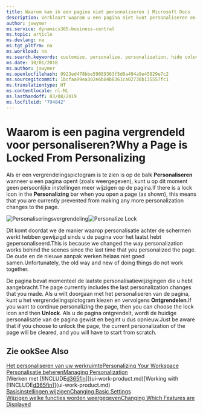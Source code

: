 ```yaml
---
title: Waarom kan ik een pagina niet personaliseren | Microsoft Docs
description: Verklaart waarom u een pagina niet kunt personaliseren en wat u kunt doen om deze te ontgrendelen zodat u de pagina wel kunt personaliseren.
author: jswymer
ms.service: dynamics365-business-central
ms.topic: article
ms.devlang: na
ms.tgt_pltfrm: na
ms.workload: na
ms.search.keywords: customize, personalize, personalization, hide columns, remove fields, move fields
ms.date: 10/01/2018
ms.author: jswymer
ms.openlocfilehash: 9923ed478bbe59089363f5d0a494a9e45829e7c2
ms.sourcegitcommit: 1bcfaa99ea302e6b84b8361ca02730b135557fc1
ms.translationtype: HT
ms.contentlocale: nl-NL
ms.lasthandoff: 03/08/2019
ms.locfileid: "794842"
---
```

# <a name="why-a-page-is-locked-from-personalizing"></a><span data-ttu-id="19957-103">Waarom is een pagina vergrendeld voor personaliseren?</span><span class="sxs-lookup"><span data-stu-id="19957-103">Why a Page is Locked From Personalizing</span></span>
<span data-ttu-id="19957-104">Als er een vergrendelingspictogram is te zien is op de balk **Personaliseren** wanneer u een pagina opent (zoals weergegeven), kunt u op dit moment geen persoonlijke instellingen meer wijzigen op de pagina.</span><span class="sxs-lookup"><span data-stu-id="19957-104">If there is a lock icon in the **Personalizing** bar when you open a page (as shown), this means that you are currently prevented from making any more personalization changes to the page.</span></span>

<span data-ttu-id="19957-105">![Personaliseringsvergrendeling](media/personalization-locked.png "Personaliseringsvergrendeling")</span><span class="sxs-lookup"><span data-stu-id="19957-105">![Personalize Lock](media/personalization-locked.png "Personalize lock")</span></span>

<span data-ttu-id="19957-106">Dit komt doordat we de manier waarop personalisatie achter de schermen werkt hebben gewijzigd sinds u de pagina voor het laatst hebt gepersonaliseerd.</span><span class="sxs-lookup"><span data-stu-id="19957-106">This is because we changed the way personalization works behind the scenes since the last time that you personalized the page.</span></span> <span data-ttu-id="19957-107">De oude en de nieuwe aanpak werken helaas niet goed samen.</span><span class="sxs-lookup"><span data-stu-id="19957-107">Unfortunately, the old way and new of doing things do not work together.</span></span>

<span data-ttu-id="19957-108">De pagina bevat momenteel de laatste personalisatiewijzigingen die u hebt aangebracht.</span><span class="sxs-lookup"><span data-stu-id="19957-108">The page currently includes the last personalization changes that you made.</span></span> <span data-ttu-id="19957-109">Als u wilt doorgaan met het personaliseren van de pagina, kunt u het vergrendelingspictogram kiezen en vervolgens **Ontgrendelen**.</span><span class="sxs-lookup"><span data-stu-id="19957-109">If you want to continue personalizing the page, then you can choose the lock icon and then **Unlock**.</span></span> <span data-ttu-id="19957-110">Als u de pagina ontgrendelt, wordt de huidige personalisatie van de pagina gewist en begint u dus opnieuw.</span><span class="sxs-lookup"><span data-stu-id="19957-110">Just be aware that if you choose to unlock the page, the current personalization of the page will be cleared, and you will have to start from scratch.</span></span>


## <a name="see-also"></a><span data-ttu-id="19957-111">Zie ook</span><span class="sxs-lookup"><span data-stu-id="19957-111">See Also</span></span>
[<span data-ttu-id="19957-112">Het personaliseren van uw werkruimte</span><span class="sxs-lookup"><span data-stu-id="19957-112">Personalizing Your Workspace</span></span>](ui-personalization-manage.md)  
[<span data-ttu-id="19957-113">Personalisatie beheren</span><span class="sxs-lookup"><span data-stu-id="19957-113">Managing Personalization</span></span>](ui-personalization-manage.md)  
<span data-ttu-id="19957-114">[Werken met [!INCLUDE[d365fin](includes/d365fin_md.md)]](ui-work-product.md)</span><span class="sxs-lookup"><span data-stu-id="19957-114">[Working with [!INCLUDE[d365fin](includes/d365fin_md.md)]](ui-work-product.md)</span></span>  
[<span data-ttu-id="19957-115">Basisinstellingen wijzigen</span><span class="sxs-lookup"><span data-stu-id="19957-115">Changing Basic Settings</span></span>](ui-change-basic-settings.md)  
[<span data-ttu-id="19957-116">Wijzigen welke functies worden weergegeven</span><span class="sxs-lookup"><span data-stu-id="19957-116">Changing Which Features are Displayed</span></span>](ui-experiences.md)  
